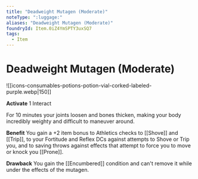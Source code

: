```yaml
---
title: "Deadweight Mutagen (Moderate)"
noteType: ":luggage:"
aliases: "Deadweight Mutagen (Moderate)"
foundryId: Item.0iZ4YmSPTY3uxSQ7
tags:
  - Item
---
```


# Deadweight Mutagen (Moderate)
![[icons-consumables-potions-potion-vial-corked-labeled-purple.webp|150]]

**Activate** 1 Interact

For 10 minutes your joints loosen and bones thicken, making your body incredibly weighty and difficult to maneuver around.

**Benefit** You gain a +2 item bonus to Athletics checks to [[Shove]] and [[Trip]], to your Fortitude and Reflex DCs against attempts to Shove or Trip you, and to saving throws against effects that attempt to force you to move or knock you [[Prone]].

**Drawback** You gain the [[Encumbered]] condition and can't remove it while under the effects of the mutagen.


